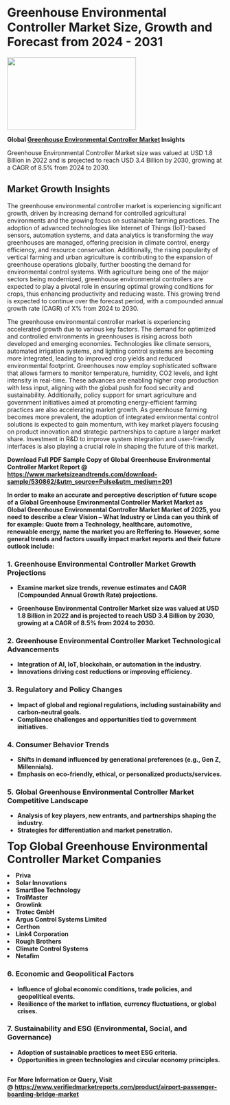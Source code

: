 <H1>Greenhouse Environmental Controller Market Size, Growth and Forecast from 2024 - 2031</H1><img class="aligncenter size-medium wp-image-584254" src="https://thirdeyenews.in/wp-content/uploads/2024/09/Global-Market-Research-300x168.jpeg" alt="" width="300" height="168" /><p><strong>Global&nbsp;<a href="https://www.marketsizeandtrends.com/download-sample/530862/&amp;utm_source=Pulse&amp;utm_medium=201">Greenhouse Environmental Controller Market</a> Insights</strong></p><p>Greenhouse Environmental Controller Market size was valued at USD 1.8 Billion in 2022 and is projected to reach USD 3.4 Billion by 2030, growing at a CAGR of 8.5% from 2024 to 2030.</p><p><h2>Market Growth Insights</h2> <p>The greenhouse environmental controller market is experiencing significant growth, driven by increasing demand for controlled agricultural environments and the growing focus on sustainable farming practices. The adoption of advanced technologies like Internet of Things (IoT)-based sensors, automation systems, and data analytics is transforming the way greenhouses are managed, offering precision in climate control, energy efficiency, and resource conservation. Additionally, the rising popularity of vertical farming and urban agriculture is contributing to the expansion of greenhouse operations globally, further boosting the demand for environmental control systems. With agriculture being one of the major sectors being modernized, greenhouse environmental controllers are expected to play a pivotal role in ensuring optimal growing conditions for crops, thus enhancing productivity and reducing waste. This growing trend is expected to continue over the forecast period, with a compounded annual growth rate (CAGR) of X% from 2024 to 2030.</p> <p><strong></strong></p> <p>The greenhouse environmental controller market is experiencing accelerated growth due to various key factors. The demand for optimized and controlled environments in greenhouses is rising across both developed and emerging economies. Technologies like climate sensors, automated irrigation systems, and lighting control systems are becoming more integrated, leading to improved crop yields and reduced environmental footprint. Greenhouses now employ sophisticated software that allows farmers to monitor temperature, humidity, CO2 levels, and light intensity in real-time. These advances are enabling higher crop production with less input, aligning with the global push for food security and sustainability. Additionally, policy support for smart agriculture and government initiatives aimed at promoting energy-efficient farming practices are also accelerating market growth. As greenhouse farming becomes more prevalent, the adoption of integrated environmental control solutions is expected to gain momentum, with key market players focusing on product innovation and strategic partnerships to capture a larger market share. Investment in R&D to improve system integration and user-friendly interfaces is also playing a crucial role in shaping the future of this market. <p><strong></p><p><span class=""><strong>Download Full PDF Sample Copy of Global Greenhouse Environmental Controller Market Report</strong> @ <a href="https://www.marketsizeandtrends.com/download-sample/530862/&amp;utm_source=Pulse&amp;utm_medium=201" target="_blank">https://www.marketsizeandtrends.com/download-sample/530862/&amp;utm_source=Pulse&amp;utm_medium=201</a></span></p><p>In order to make an accurate and perceptive description of future scope of a Global&nbsp;Greenhouse Environmental Controller Market Market as Global&nbsp;Greenhouse Environmental Controller Market Market of 2025, you need to describe a clear Vision &ndash; What Industry or Linda can you think of for example: Quote from a Technology, healthcare, automotive, renewable energy, name the market you are Reffering to. However, some general trends and factors usually impact market reports and their future outlook include:</p><h3>1.&nbsp;<strong>Greenhouse Environmental Controller Market Growth Projections</strong></h3><ul><li>Examine market size trends, revenue estimates and CAGR (Compounded Annual Growth Rate) projections.</li><li><p>Greenhouse Environmental Controller Market size was valued at USD 1.8 Billion in 2022 and is projected to reach USD 3.4 Billion by 2030, growing at a CAGR of 8.5% from 2024 to 2030.</p></li></ul><h3>2.&nbsp;<strong>Greenhouse Environmental Controller Market Technological Advancements</strong></h3><ul><li>Integration of AI, IoT, blockchain, or automation in the industry.</li><li>Innovations driving cost reductions or improving efficiency.</li></ul><h3>3.&nbsp;<strong>Regulatory and Policy Changes</strong></h3><ul><li>Impact of global and regional regulations, including sustainability and carbon-neutral goals.</li><li>Compliance challenges and opportunities tied to government initiatives.</li></ul><h3>4.&nbsp;<strong>Consumer Behavior Trends</strong></h3><ul><li>Shifts in demand influenced by generational preferences (e.g., Gen Z, Millennials).</li><li>Emphasis on eco-friendly, ethical, or personalized products/services.</li></ul><h3>5.&nbsp;<strong>Global Greenhouse Environmental Controller Market Competitive Landscape</strong></h3><ul><li>Analysis of key players, new entrants, and partnerships shaping the industry.</li><li>Strategies for differentiation and market penetration.</li></ul><p data-pm-slice="1 1 []"><span style="color: inherit; font-family: inherit; font-size: 25px;">Top Global Greenhouse Environmental Controller Market Companies</span></p><div class="" data-test-id=""><p><li>Priva</li><li> Solar Innovations</li><li> SmartBee Technology</li><li> TrolMaster</li><li> Growlink</li><li> Trotec GmbH</li><li> Argus Control Systems Limited</li><li> Certhon</li><li> Link4 Corporation</li><li> Rough Brothers</li><li> Climate Control Systems</li><li> Netafim</li></p></div><h3>6.&nbsp;<strong>Economic and Geopolitical Factors</strong></h3><ul><li>Influence of global economic conditions, trade policies, and geopolitical events.</li><li>Resilience of the market to inflation, currency fluctuations, or global crises.</li></ul><h3>7.&nbsp;<strong>Sustainability and ESG (Environmental, Social, and Governance)</strong></h3><ul><li>Adoption of sustainable practices to meet ESG criteria.</li><li>Opportunities in green technologies and circular economy principles.</li></ul><h2><strong style="font-size: 14px;">For More Information or Query, Visit @&nbsp;</strong><a style="background-color: #ffffff; font-size: 14px;" href="https://www.marketsizeandtrends.com/report/greenhouse-environmental-controller-market/" target="_blank">https://www.verifiedmarketreports.com/product/airport-passenger-boarding-bridge-market</a></h2>
